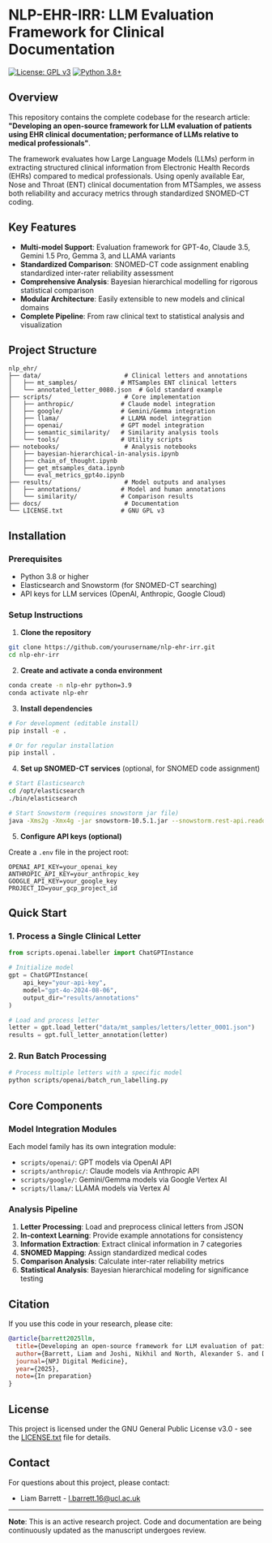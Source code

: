 # NLP-EHR-IRR: LLM Evaluation Framework for Clinical Documentation

[![License: GPL v3](https://img.shields.io/badge/License-GPLv3-blue.svg)](https://www.gnu.org/licenses/gpl-3.0)
[![Python 3.8+](https://img.shields.io/badge/python-3.8+-blue.svg)](https://www.python.org/downloads/)

## Overview

This repository contains the complete codebase for the research article: **"Developing an open-source framework for LLM evaluation of patients using EHR clinical documentation; performance of LLMs relative to medical professionals"**.

The framework evaluates how Large Language Models (LLMs) perform in extracting structured clinical information from Electronic Health Records (EHRs) compared to medical professionals. Using openly available Ear, Nose and Throat (ENT) clinical documentation from MTSamples, we assess both reliability and accuracy metrics through standardized SNOMED-CT coding.

## Key Features

- **Multi-model Support**: Evaluation framework for GPT-4o, Claude 3.5, Gemini 1.5 Pro, Gemma 3, and LLAMA variants
- **Standardized Comparison**: SNOMED-CT code assignment enabling standardized inter-rater reliability assessment
- **Comprehensive Analysis**: Bayesian hierarchical modelling for rigorous statistical comparison
- **Modular Architecture**: Easily extensible to new models and clinical domains
- **Complete Pipeline**: From raw clinical text to statistical analysis and visualization

## Project Structure

```
nlp_ehr/
├── data/                       # Clinical letters and annotations
│   ├── mt_samples/            # MTSamples ENT clinical letters
│   └── annotated_letter_0080.json  # Gold standard example
├── scripts/                    # Core implementation
│   ├── anthropic/             # Claude model integration
│   ├── google/                # Gemini/Gemma integration
│   ├── llama/                 # LLAMA model integration
│   ├── openai/                # GPT model integration
│   ├── semantic_similarity/   # Similarity analysis tools
│   └── tools/                 # Utility scripts
├── notebooks/                  # Analysis notebooks
│   ├── bayesian-hierarchical-in-analysis.ipynb
│   ├── chain_of_thought.ipynb
│   ├── get_mtsamples_data.ipynb
│   └── eval_metrics_gpt4o.ipynb
├── results/                    # Model outputs and analyses
│   ├── annotations/           # Model and human annotations
│   └── similarity/            # Comparison results
├── docs/                       # Documentation
└── LICENSE.txt                # GNU GPL v3
```

## Installation

### Prerequisites

- Python 3.8 or higher
- Elasticsearch and Snowstorm (for SNOMED-CT searching)
- API keys for LLM services (OpenAI, Anthropic, Google Cloud)

### Setup Instructions

1. **Clone the repository**

```bash
git clone https://github.com/yourusername/nlp-ehr-irr.git
cd nlp-ehr-irr
```

2. **Create and activate a conda environment**

```bash
conda create -n nlp-ehr python=3.9
conda activate nlp-ehr
```

3. **Install dependencies**

```bash
# For development (editable install)
pip install -e .

# Or for regular installation
pip install .
```

4. **Set up SNOMED-CT services** (optional, for SNOMED code assignment)

```bash
# Start Elasticsearch
cd /opt/elasticsearch
./bin/elasticsearch

# Start Snowstorm (requires snowstorm jar file)
java -Xms2g -Xmx4g -jar snowstorm-10.5.1.jar --snowstorm.rest-api.readonly=true
```

5. **Configure API keys (optional)**

Create a `.env` file in the project root:

```env
OPENAI_API_KEY=your_openai_key
ANTHROPIC_API_KEY=your_anthropic_key
GOOGLE_API_KEY=your_google_key
PROJECT_ID=your_gcp_project_id
```

## Quick Start

### 1. Process a Single Clinical Letter

```python
from scripts.openai.labeller import ChatGPTInstance

# Initialize model
gpt = ChatGPTInstance(
    api_key="your-api-key",
    model="gpt-4o-2024-08-06",
    output_dir="results/annotations"
)

# Load and process letter
letter = gpt.load_letter("data/mt_samples/letters/letter_0001.json")
results = gpt.full_letter_annotation(letter)
```

### 2. Run Batch Processing

```bash
# Process multiple letters with a specific model
python scripts/openai/batch_run_labelling.py
```

## Core Components

### Model Integration Modules

Each model family has its own integration module:

- `scripts/openai/`: GPT models via OpenAI API
- `scripts/anthropic/`: Claude models via Anthropic API
- `scripts/google/`: Gemini/Gemma models via Google Vertex AI
- `scripts/llama/`: LLAMA models via Vertex AI

### Analysis Pipeline

1. **Letter Processing**: Load and preprocess clinical letters from JSON
2. **In-context Learning**: Provide example annotations for consistency
3. **Information Extraction**: Extract clinical information in 7 categories
4. **SNOMED Mapping**: Assign standardized medical codes
5. **Comparison Analysis**: Calculate inter-rater reliability metrics
6. **Statistical Analysis**: Bayesian hierarchical modeling for significance testing

## Citation

If you use this code in your research, please cite:

```bibtex
@article{barrett2025llm,
  title={Developing an open-source framework for LLM evaluation of patients using EHR clinical documentation; performance of LLMs relative to medical professionals},
  author={Barrett, Liam and Joshi, Nikhil and North, Alexander S. and Dimitrov, Lilia and Maughan, Elizabeth F. and Ross, Talisa and Pankhania, Rahul and Paramjothy, Kiara and Minty, Iona and Trajano, Luiza Farache and Smith, Sabrina L. and Mason, Katrina A. and Bhargava, Eishaan K. and Donnelly, Catherine and Fatoum, Hanaa and Padiyar, Ashwika and Kader, Zahra and Chan, Kevin and Schilder, Anne G.M. and Mehta, Nishchay},
  journal={NPJ Digital Medicine},
  year={2025},
  note={In preparation}
}
```

## License

This project is licensed under the GNU General Public License v3.0 - see the [LICENSE.txt](LICENSE.txt) file for details.

## Contact

For questions about this project, please contact:

- Liam Barrett - [l.barrett.16@ucl.ac.uk](mailto:l.barrett.16@ucl.ac.uk)

---

**Note**: This is an active research project. Code and documentation are being continuously updated as the manuscript undergoes review.
